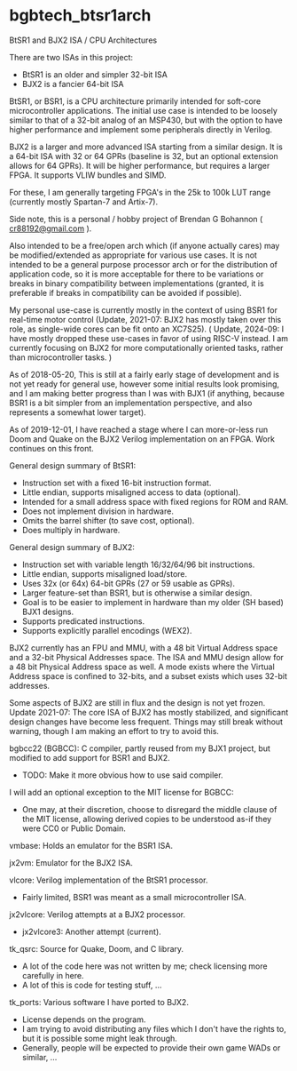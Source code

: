 # bgbtech_btsr1arch
BtSR1 and BJX2 ISA / CPU Architectures

There are two ISAs in this project:
* BtSR1 is an older and simpler 32-bit ISA
* BJX2 is a fancier 64-bit ISA


BtSR1, or BSR1, is a CPU architecture primarily intended for soft-core microcontroller applications.
The initial use case is intended to be loosely similar to that of a 32-bit analog of an MSP430, but with the option to
have higher performance and implement some peripherals directly in Verilog.

BJX2 is a larger and more advanced ISA starting from a similar design. It is a 64-bit ISA with 32 or 64 GPRs (baseline is 32, but an optional extension allows for 64 GPRs). It will be higher performance, but requires a larger FPGA. It supports VLIW bundles and SIMD.

For these, I am generally targeting FPGA's in the 25k to 100k LUT range (currently mostly Spartan-7 and Artix-7).


Side note, this is a personal / hobby project of Brendan G Bohannon ( cr88192@gmail.com ).


Also intended to be a free/open arch which (if anyone actually cares) may be modified/extended as appropriate for various
use cases. It is not intended to be a general purpose processor arch or for the distribution of application code, so it is
more acceptable for there to be variations or breaks in binary compatibility between implementations (granted, it is
preferable if breaks in compatibility can be avoided if possible).

My personal use-case is currently mostly in the context of using BSR1 for real-time motor control (Update, 2021-07: BJX2 has mostly taken over this role, as single-wide cores can be fit onto an XC7S25). ( Update, 2024-09: I have mostly dropped these use-cases in favor of using RISC-V instead. I am currently focusing on BJX2 for more computationally oriented tasks, rather than microcontroller tasks. )

As of 2018-05-20, This is still at a fairly early stage of development and is not yet ready for general use, however some
initial results look promising, and I am making better progress than I was with BJX1 (if anything, because BSR1 is a bit simpler
from an implementation perspective, and also represents a somewhat lower target).

As of 2019-12-01, I have reached a stage where I can more-or-less run Doom and Quake on the BJX2 Verilog implementation on an FPGA. Work continues on this front.


General design summary of BtSR1:
* Instruction set with a fixed 16-bit instruction format.
* Little endian, supports misaligned access to data (optional).
* Intended for a small address space with fixed regions for ROM and RAM.
* Does not implement division in hardware.
* Omits the barrel shifter (to save cost, optional).
* Does multiply in hardware.

General design summary of BJX2:
* Instruction set with variable length 16/32/64/96 bit instructions.
* Little endian, supports misaligned load/store.
* Uses 32x (or 64x) 64-bit GPRs (27 or 59 usable as GPRs).
* Larger feature-set than BSR1, but is otherwise a similar design.
* Goal is to be easier to implement in hardware than my older (SH based) BJX1 designs.
* Supports predicated instructions.
* Supports explicitly parallel encodings (WEX2).

BJX2 currently has an FPU and MMU, with a 48 bit Virtual Address space and a 32-bit Physical Addresses space. The ISA and MMU design allow for a 48 bit Physical Address space as well. A mode exists where the Virtual Address space is confined to 32-bits, and a subset exists which uses 32-bit addresses.

Some aspects of BJX2 are still in flux and the design is not yet frozen.
Update 2021-07: The core ISA of BJX2 has mostly stabilized, and significant design changes have become less frequent. Things may still break without warning, though I am making an effort to try to avoid this.


bgbcc22 (BGBCC): C compiler, partly reused from my BJX1 project, but modified to add support for BSR1 and BJX2.
* TODO: Make it more obvious how to use said compiler.

I will add an optional exception to the MIT license for BGBCC:
* One may, at their discretion, choose to disregard the middle clause of the MIT license, allowing derived copies to be understood as-if they were CC0 or Public Domain.


vmbase: Holds an emulator for the BSR1 ISA.

jx2vm: Emulator for the BJX2 ISA.

vlcore: Verilog implementation of the BtSR1 processor.
* Fairly limited, BSR1 was meant as a small microcontroller ISA.

jx2vlcore: Verilog attempts at a BJX2 processor.
* jx2vlcore3: Another attempt (current).

tk_qsrc: Source for Quake, Doom, and C library.
* A lot of the code here was not written by me; check licensing more carefully in here.
* A lot of this is code for testing stuff, ...

tk_ports: Various software I have ported to BJX2.
* License depends on the program.
* I am trying to avoid distributing any files which I don't have the rights to, but it is possible some might leak through.
* Generally, people will be expected to provide their own game WADs or similar, ...

